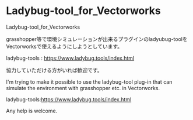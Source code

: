 # Ladybug-tool_for_Vectorworks
Ladybug-tool_for_Vectorworks

grasshopper等で環境シミュレーションが出来るプラグインのladyubug-toolをVectorworksで使えるようにしようとしています。

ladybug-tools : https://www.ladybug.tools/index.html

協力していただける方がいれば歓迎です。



I'm trying to make it possible to use the ladybug-tool plug-in that can simulate the environment with grasshopper etc. in Vectorworks.

ladybug-tools:https://www.ladybug.tools/index.html

Any help is welcome.
